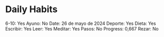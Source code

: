 # Daily Habits

6-10: Yes
Ayuno: No
Date: 26 de mayo de 2024
Deporte: Yes
Dieta: Yes
Escribir: Yes
Leer: Yes
Meditar: Yes
Pasos: No
Progress: 0,667
Rezar: No